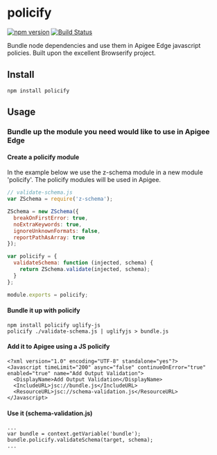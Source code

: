 policify
========

[![npm version][npm-badge]][npm-url]
[![Build Status][travis-badge]][travis-url]

Bundle node dependencies and use them in Apigee Edge javascript policies. Built upon the excellent Browserify project.

## Install

```
npm install policify
```

## Usage

### Bundle up the module you need would like to use in Apigee Edge

#### Create a policify module

In the example below we use the z-schema module in a new module 'policify'. The policify modules will be used in Apigee.

```javascript
// validate-schema.js
var ZSchema = require('z-schema');

ZSchema = new ZSchema({
  breakOnFirstError: true,
  noExtraKeywords: true,
  ignoreUnknownFormats: false,
  reportPathAsArray: true
});

var policify = {
  validateSchema: function (injected, schema) {
    return ZSchema.validate(injected, schema);
  }
};

module.exports = policify;
```

#### Bundle it up with policify

```
npm install policify uglify-js
policify ./validate-schema.js | uglifyjs > bundle.js
```

#### Add it to Apigee using a JS policify

```
<?xml version="1.0" encoding="UTF-8" standalone="yes"?>
<Javascript timeLimit="200" async="false" continueOnError="true" enabled="true" name="Add Output Validation">
  <DisplayName>Add Output Validation</DisplayName>
  <IncludeURL>jsc://bundle.js</IncludeURL>
  <ResourceURL>jsc://schema-validation.js</ResourceURL>
</Javascript>
```

#### Use it (schema-validation.js)

```
...
var bundle = context.getVariable('bundle');
bundle.policify.validateSchema(target, schema);
...
```


[npm-badge]: https://badge.fury.io/js/policify.svg
[npm-url]: https://badge.fury.io/js/policify

[travis-badge]: https://travis-ci.org/orangewise/policify.svg?branch=master
[travis-url]: https://travis-ci.org/orangewise/policify
